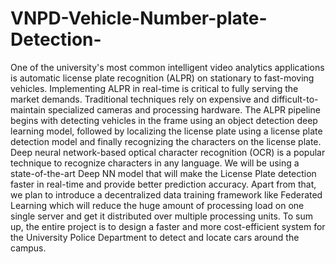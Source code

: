 # VNPD-Vehicle-Number-plate-Detection-
One of the university's most common intelligent video analytics applications is automatic license plate recognition (ALPR) on stationary to fast-moving vehicles. Implementing ALPR in real-time is critical to fully serving the market demands. Traditional techniques rely on expensive and difficult-to-maintain specialized cameras and processing hardware. The ALPR pipeline begins with detecting vehicles in the frame using an object detection deep learning model, followed by localizing the license plate using a license plate detection model and finally recognizing the characters on the license plate. Deep neural network-based optical character recognition (OCR) is a popular technique to recognize characters in any language. 
We will be using a state-of-the-art Deep NN model that will make the License Plate detection faster in real-time and provide better prediction accuracy. Apart from that, we plan to introduce a decentralized data training framework like Federated Learning which will reduce the huge amount of processing load on one single server and get it distributed over multiple processing units. To sum up, the entire project is to design a faster and more cost-efficient system for the University Police Department to detect and locate cars around the campus.
